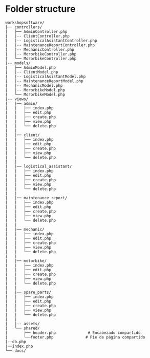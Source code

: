 # Folder structure

    workshopsoftware/
    ├── controllers/
    |   ├── AdminController.php
    |   |-- ClientController.php
    |   |-- LogisticalAsistantController.php
    |   |-- MaintenanceReportController.php
    |   |-- MechanicController.php
    |   |-- MororbikeController.php
    |   └── MororbikeController.php
    |-- models/
    |   ├── AdminModel.php
    |   |-- ClientModel.php
    |   |-- LogisticalAsistantModel.php
    |   |-- MaintenanceReportModel.php
    |   |-- MechanicModel.php
    |   |-- MororbikeModel.php
    |   └── MororbikeModel.php
    |-- views/
    |   |── admin/
    |   |   ├── index.php
    |   |   ├── edit.php
    |   |   ├── create.php
    |   |   ├── view.php
    |   |   └── delete.php
    |   |
    |   |── client/
    |   |   ├── index.php
    |   |   ├── edit.php
    |   |   ├── create.php
    |   |   ├── view.php
    |   |   └── delete.php
    |   |
    |   |── logistical_assistant/
    |   |   ├── index.php
    |   |   ├── edit.php
    |   |   ├── create.php
    |   |   ├── view.php
    |   |   └── delete.php
    |   |
    |   |── maintenance_report/
    |   |   ├── index.php
    |   |   ├── edit.php
    |   |   ├── create.php
    |   |   ├── view.php
    |   |   └── delete.php
    |   |
    |   |── mechanic/
    |   |   ├── index.php
    |   |   ├── edit.php
    |   |   ├── create.php
    |   |   ├── view.php
    |   |   └── delete.php
    |   |
    |   |── motorbike/
    |   |   ├── index.php
    |   |   ├── edit.php
    |   |   ├── create.php
    |   |   ├── view.php
    |   |   └── delete.php
    |   |
    |   |── spare_parts/
    |   |   ├── index.php
    |   |   ├── edit.php
    |   |   ├── create.php
    |   |   ├── view.php
    |   |   └── delete.php
    |   |
    |   |-- assets/
    |   └── shared/
    |       ├── header.php              # Encabezado compartido
    |       └──footer.php              # Pie de página compartido
    |--db.php
    |──index.php
    └── docs/
